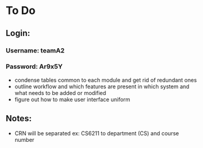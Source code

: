 # To Do 

## Login:
### Username: teamA2
### Password: Ar9x5Y


* condense tables common to each module and get rid of redundant ones 
* outline workflow and which features are present in which system and what needs to be added or modified
* figure out how to make user interface uniform



## Notes:
* CRN will be separated ex: CS6211 to department (CS) and course number 
